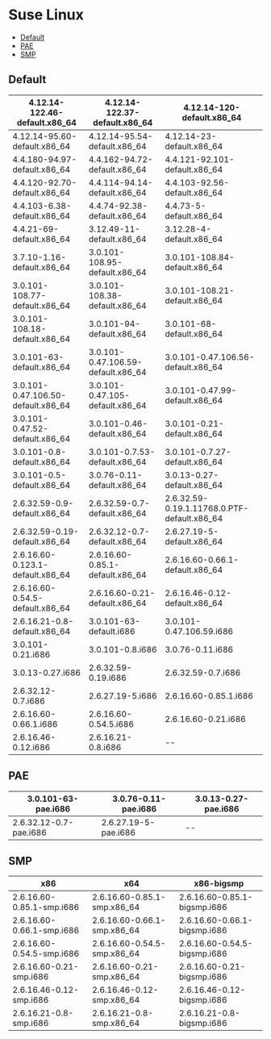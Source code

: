 # Suse Linux

* [Default](suse.md#default)
* [PAE](suse.md#pae)
* [SMP](suse.md#smp)

## Default

| 4.12.14-122.46-default.x86\_64      | 4.12.14-122.37-default.x86\_64      | 4.12.14-120-default.x86\_64                  |
| ----------------------------------- | ----------------------------------- | -------------------------------------------- |
| 4.12.14-95.60-default.x86\_64       | 4.12.14-95.54-default.x86\_64       | 4.12.14-23-default.x86\_64                   |
| 4.4.180-94.97-default.x86\_64       | 4.4.162-94.72-default.x86\_64       | 4.4.121-92.101-default.x86\_64               |
| 4.4.120-92.70-default.x86\_64       | 4.4.114-94.14-default.x86\_64       | 4.4.103-92.56-default.x86\_64                |
| 4.4.103-6.38-default.x86\_64        | 4.4.74-92.38-default.x86\_64        | 4.4.73-5-default.x86\_64                     |
| 4.4.21-69-default.x86\_64           | 3.12.49-11-default.x86\_64          | 3.12.28-4-default.x86\_64                    |
| 3.7.10-1.16-default.x86\_64         | 3.0.101-108.95-default.x86\_64      | 3.0.101-108.84-default.x86\_64               |
| 3.0.101-108.77-default.x86\_64      | 3.0.101-108.38-default.x86\_64      | 3.0.101-108.21-default.x86\_64               |
| 3.0.101-108.18-default.x86\_64      | 3.0.101-94-default.x86\_64          | 3.0.101-68-default.x86\_64                   |
| 3.0.101-63-default.x86\_64          | 3.0.101-0.47.106.59-default.x86\_64 | 3.0.101-0.47.106.56-default.x86\_64          |
| 3.0.101-0.47.106.50-default.x86\_64 | 3.0.101-0.47.105-default.x86\_64    | 3.0.101-0.47.99-default.x86\_64              |
| 3.0.101-0.47.52-default.x86\_64     | 3.0.101-0.46-default.x86\_64        | 3.0.101-0.21-default.x86\_64                 |
| 3.0.101-0.8-default.x86\_64         | 3.0.101-0.7.53-default.x86\_64      | 3.0.101-0.7.27-default.x86\_64               |
| 3.0.101-0.5-default.x86\_64         | 3.0.76-0.11-default.x86\_64         | 3.0.13-0.27-default.x86\_64                  |
| 2.6.32.59-0.9-default.x86\_64       | 2.6.32.59-0.7-default.x86\_64       | 2.6.32.59-0.19.1.11768.0.PTF-default.x86\_64 |
| 2.6.32.59-0.19-default.x86\_64      | 2.6.32.12-0.7-default.x86\_64       | 2.6.27.19-5-default.x86\_64                  |
| 2.6.16.60-0.123.1-default.x86\_64   | 2.6.16.60-0.85.1-default.x86\_64    | 2.6.16.60-0.66.1-default.x86\_64             |
| 2.6.16.60-0.54.5-default.x86\_64    | 2.6.16.60-0.21-default.x86\_64      | 2.6.16.46-0.12-default.x86\_64               |
| 2.6.16.21-0.8-default.x86\_64       | 3.0.101-63-default.i686             | 3.0.101-0.47.106.59.i686                     |
| 3.0.101-0.21.i686                   | 3.0.101-0.8.i686                    | 3.0.76-0.11.i686                             |
| 3.0.13-0.27.i686                    | 2.6.32.59-0.19.i686                 | 2.6.32.59-0.7.i686                           |
| 2.6.32.12-0.7.i686                  | 2.6.27.19-5.i686                    | 2.6.16.60-0.85.1.i686                        |
| 2.6.16.60-0.66.1.i686               | 2.6.16.60-0.54.5.i686               | 2.6.16.60-0.21.i686                          |
| 2.6.16.46-0.12.i686                 | 2.6.16.21-0.8.i686                  | --                                           |

## PAE

| 3.0.101-63-pae.i686    | 3.0.76-0.11-pae.i686 | 3.0.13-0.27-pae.i686 |
| ---------------------- | -------------------- | -------------------- |
| 2.6.32.12-0.7-pae.i686 | 2.6.27.19-5-pae.i686 | --                   |

## SMP

| x86                       | x64                          | x86-bigsmp                   |
| ------------------------- | ---------------------------- | ---------------------------- |
| 2.6.16.60-0.85.1-smp.i686 | 2.6.16.60-0.85.1-smp.x86\_64 | 2.6.16.60-0.85.1-bigsmp.i686 |
| 2.6.16.60-0.66.1-smp.i686 | 2.6.16.60-0.66.1-smp.x86\_64 | 2.6.16.60-0.66.1-bigsmp.i686 |
| 2.6.16.60-0.54.5-smp.i686 | 2.6.16.60-0.54.5-smp.x86\_64 | 2.6.16.60-0.54.5-bigsmp.i686 |
| 2.6.16.60-0.21-smp.i686   | 2.6.16.60-0.21-smp.x86\_64   | 2.6.16.60-0.21-bigsmp.i686   |
| 2.6.16.46-0.12-smp.i686   | 2.6.16.46-0.12-smp.x86\_64   | 2.6.16.46-0.12-bigsmp.i686   |
| 2.6.16.21-0.8-smp.i686    | 2.6.16.21-0.8-smp.x86\_64    | 2.6.16.21-0.8-bigsmp.i686    |
